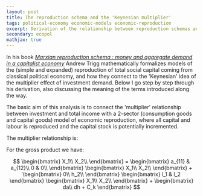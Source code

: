 ```yaml
---
layout: post
title: The reproduction schema and the 'Keynesian multiplier'
tags: political-economy economic-models economic-reproduction
excerpt: Derivation of the relationship between reproduction schemas and the 'Keynesian multiplier'
secondary: ecopol
mathjax: true
---
```


In his book [*Marxian reproduction schema : money and aggregate demand in a capitalist economy*](http://www.worldcat.org/title/marxian-reproduction-schema-money-and-aggregate-demand-in-a-capitalist-economy/oclc/946076663) Andrew Trigg mathematically formalizes models of the (simple and expanded) reproduction of total social capital coming from classical political economy, and how they connect to the 'Keynesian' idea of the multiplier effect of investment demand.
Below I go step by step through his derivation, also discussing the meaning of the terms introduced along the way.

The basic aim of this analysis is to connect the 'multiplier' relationship between investment and total income with a 2-sector (consumption goods and capital goods) model of economic reproduction, where all capital and labour is reproduced and the capital stock is potentially incremented.

The multiplier relationship is:


For the gross product we have:  

$$
    \begin{bmatrix} X_1\\ X_2\\ \end{bmatrix} = \begin{bmatrix} a_{11} & a_{12}\\ 0 & 0\\ \end{bmatrix}
    \begin{bmatrix} X_1\\ X_2\\ \end{bmatrix} + \begin{bmatrix} 0\\ h_2\\ \end{bmatrix}
    \begin{bmatrix} l_1 & l_2 \end{bmatrix} \begin{bmatrix} X_1\\ X_2\\ \end{bmatrix}
    + \begin{bmatrix} da\\ dh + C_k \end{bmatrix}  
$$
